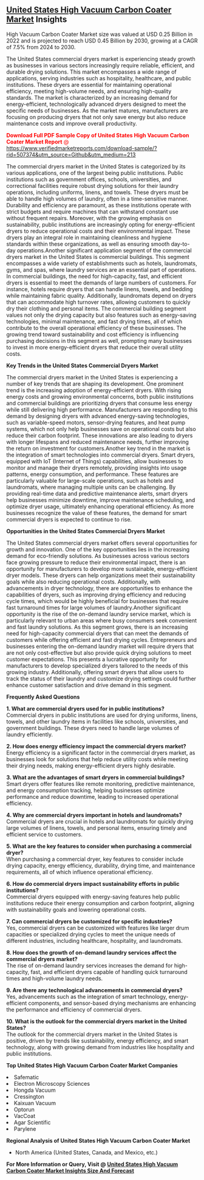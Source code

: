 <h2><a href="https://www.verifiedmarketreports.com/download-sample/?rid=507374&amp;utm_source=Github&amp;utm_medium=213" target="_blank">United States High Vacuum Carbon Coater Market</a> Insights</h2><p>High Vacuum Carbon Coater Market size was valued at USD 0.25 Billion in 2022 and is projected to reach USD 0.45 Billion by 2030, growing at a CAGR of 7.5% from 2024 to 2030.</p><p><p>The United States commercial dryers market is experiencing steady growth as businesses in various sectors increasingly require reliable, efficient, and durable drying solutions. This market encompasses a wide range of applications, serving industries such as hospitality, healthcare, and public institutions. These dryers are essential for maintaining operational efficiency, meeting high-volume needs, and ensuring high-quality standards. The market is characterized by an increasing demand for energy-efficient, technologically advanced dryers designed to meet the specific needs of businesses. As the market matures, manufacturers are focusing on producing dryers that not only save energy but also reduce maintenance costs and improve overall productivity. <p><span class=""><span style="color: #ff0000;"><strong>Download Full PDF Sample Copy of United States High Vacuum Carbon Coater Market Report</strong> @ </span><a href="https://www.verifiedmarketreports.com/download-sample/?rid=507374&amp;utm_source=Github&amp;utm_medium=213" target="_blank">https://www.verifiedmarketreports.com/download-sample/?rid=507374&amp;utm_source=Github&amp;utm_medium=213</a></span></p></p><p>The commercial dryers market in the United States is categorized by its various applications, one of the largest being public institutions. Public institutions such as government offices, schools, universities, and correctional facilities require robust drying solutions for their laundry operations, including uniforms, linens, and towels. These dryers must be able to handle high volumes of laundry, often in a time-sensitive manner. Durability and efficiency are paramount, as these institutions operate with strict budgets and require machines that can withstand constant use without frequent repairs. Moreover, with the growing emphasis on sustainability, public institutions are increasingly opting for energy-efficient dryers to reduce operational costs and their environmental impact. These dryers play an integral role in maintaining cleanliness and hygiene standards within these organizations, as well as ensuring smooth day-to-day operations.Another significant application segment of the commercial dryers market in the United States is commercial buildings. This segment encompasses a wide variety of establishments such as hotels, laundromats, gyms, and spas, where laundry services are an essential part of operations. In commercial buildings, the need for high-capacity, fast, and efficient dryers is essential to meet the demands of large numbers of customers. For instance, hotels require dryers that can handle linens, towels, and bedding while maintaining fabric quality. Additionally, laundromats depend on dryers that can accommodate high turnover rates, allowing customers to quickly dry their clothing and personal items. The commercial building segment values not only the drying capacity but also features such as energy-saving technologies, minimal maintenance, and fast drying times, all of which contribute to the overall operational efficiency of these businesses. The growing trend toward sustainability and cost efficiency is influencing purchasing decisions in this segment as well, prompting many businesses to invest in more energy-efficient dryers that reduce their overall utility costs.<p><b>Key Trends in the United States Commercial Dryers Market</b></p><p>The commercial dryers market in the United States is experiencing a number of key trends that are shaping its development. One prominent trend is the increasing adoption of energy-efficient dryers. With rising energy costs and growing environmental concerns, both public institutions and commercial buildings are prioritizing dryers that consume less energy while still delivering high performance. Manufacturers are responding to this demand by designing dryers with advanced energy-saving technologies, such as variable-speed motors, sensor-drying features, and heat pump systems, which not only help businesses save on operational costs but also reduce their carbon footprint. These innovations are also leading to dryers with longer lifespans and reduced maintenance needs, further improving the return on investment for customers.Another key trend in the market is the integration of smart technologies into commercial dryers. Smart dryers, equipped with IoT (Internet of Things) capabilities, allow businesses to monitor and manage their dryers remotely, providing insights into usage patterns, energy consumption, and performance. These features are particularly valuable for large-scale operations, such as hotels and laundromats, where managing multiple units can be challenging. By providing real-time data and predictive maintenance alerts, smart dryers help businesses minimize downtime, improve maintenance scheduling, and optimize dryer usage, ultimately enhancing operational efficiency. As more businesses recognize the value of these features, the demand for smart commercial dryers is expected to continue to rise.<p><b>Opportunities in the United States Commercial Dryers Market</b></p><p>The United States commercial dryers market offers several opportunities for growth and innovation. One of the key opportunities lies in the increasing demand for eco-friendly solutions. As businesses across various sectors face growing pressure to reduce their environmental impact, there is an opportunity for manufacturers to develop more sustainable, energy-efficient dryer models. These dryers can help organizations meet their sustainability goals while also reducing operational costs. Additionally, with advancements in dryer technology, there are opportunities to enhance the capabilities of dryers, such as improving drying efficiency and reducing cycle times, which would be highly beneficial for businesses that require fast turnaround times for large volumes of laundry.Another significant opportunity is the rise of the on-demand laundry service market, which is particularly relevant to urban areas where busy consumers seek convenient and fast laundry solutions. As this segment grows, there is an increasing need for high-capacity commercial dryers that can meet the demands of customers while offering efficient and fast drying cycles. Entrepreneurs and businesses entering the on-demand laundry market will require dryers that are not only cost-effective but also provide quick drying solutions to meet customer expectations. This presents a lucrative opportunity for manufacturers to develop specialized dryers tailored to the needs of this growing industry. Additionally, offering smart dryers that allow users to track the status of their laundry and customize drying settings could further enhance customer satisfaction and drive demand in this segment.<p><b>Frequently Asked Questions</b></p><p><b>1. What are commercial dryers used for in public institutions?</b><br>Commercial dryers in public institutions are used for drying uniforms, linens, towels, and other laundry items in facilities like schools, universities, and government buildings. These dryers need to handle large volumes of laundry efficiently.</p><p><b>2. How does energy efficiency impact the commercial dryers market?</b><br>Energy efficiency is a significant factor in the commercial dryers market, as businesses look for solutions that help reduce utility costs while meeting their drying needs, making energy-efficient dryers highly desirable.</p><p><b>3. What are the advantages of smart dryers in commercial buildings?</b><br>Smart dryers offer features like remote monitoring, predictive maintenance, and energy consumption tracking, helping businesses optimize performance and reduce downtime, leading to increased operational efficiency.</p><p><b>4. Why are commercial dryers important in hotels and laundromats?</b><br>Commercial dryers are crucial in hotels and laundromats for quickly drying large volumes of linens, towels, and personal items, ensuring timely and efficient service to customers.</p><p><b>5. What are the key features to consider when purchasing a commercial dryer?</b><br>When purchasing a commercial dryer, key features to consider include drying capacity, energy efficiency, durability, drying time, and maintenance requirements, all of which influence operational efficiency.</p><p><b>6. How do commercial dryers impact sustainability efforts in public institutions?</b><br>Commercial dryers equipped with energy-saving features help public institutions reduce their energy consumption and carbon footprint, aligning with sustainability goals and lowering operational costs.</p><p><b>7. Can commercial dryers be customized for specific industries?</b><br>Yes, commercial dryers can be customized with features like larger drum capacities or specialized drying cycles to meet the unique needs of different industries, including healthcare, hospitality, and laundromats.</p><p><b>8. How does the growth of on-demand laundry services affect the commercial dryers market?</b><br>The rise of on-demand laundry services increases the demand for high-capacity, fast, and efficient dryers capable of handling quick turnaround times and high-volume laundry needs.</p><p><b>9. Are there any technological advancements in commercial dryers?</b><br>Yes, advancements such as the integration of smart technology, energy-efficient components, and sensor-based drying mechanisms are enhancing the performance and efficiency of commercial dryers.</p><p><b>10. What is the outlook for the commercial dryers market in the United States?</b><br>The outlook for the commercial dryers market in the United States is positive, driven by trends like sustainability, energy efficiency, and smart technology, along with growing demand from industries like hospitality and public institutions.</p></p><p><strong>Top United States High Vacuum Carbon Coater Market Companies</strong></p><div data-test-id=""><p><li>Safematic</li><li> Electron Microscopy Sciences</li><li> Hongda Vacuum</li><li> Cressington</li><li> Kaixuan Vacuum</li><li> Optorun</li><li> VacCoat</li><li> Agar Scientific</li><li> Parylene</li></p><div><strong>Regional Analysis of&nbsp;United States High Vacuum Carbon Coater Market</strong></div><ul><li dir="ltr"><p dir="ltr">North America&nbsp;(United States, Canada, and Mexico, etc.)</p></li></ul><p><strong>For More Information or Query, Visit @&nbsp;</strong><strong><a href="https://www.verifiedmarketreports.com/product/high-vacuum-carbon-coater-market/?utm_source=Github&amp;utm_medium=213" target="_blank">United States High Vacuum Carbon Coater Market Insights Size And Forecast</a></strong></p></div>
